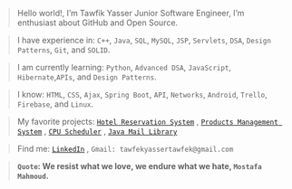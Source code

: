 > Hello world!, I’m Tawfik Yasser Junior Software Engineer, I’m enthusiast about GitHub and Open Source.

> I have experience in: `C++`, `Java`, `SQL`, `MySQL`, `JSP`, `Servlets`, `DSA`, `Design Patterns`, `Git`, and `SOLID`.

> I am currently learning: `Python`, `Advanced DSA`, `JavaScript`, `Hibernate`,`APIs`, and `Design Patterns`.

> I know: `HTML`, `CSS`, `Ajax`, `Spring Boot`, `API`, `Networks`, `Android`, `Trello`, `Firebase`, and `Linux`.

> My favorite projects: [`Hotel Reservation System`](https://github.com/TawfikYasser/Hotel-Reservation-System) , [`Products Management System`](https://github.com/TawfikYasser/Products-Management-System) , [`CPU Scheduler`](https://github.com/TawfikYasser/CPUSS) , [`Java Mail Library`](https://github.com/TawfikYasser/JTMail)

> Find me: [`LinkedIn`](https://www.linkedin.com/in/tawfikyasser/) , `Gmail: tawfekyassertawfek@gmail.com`

> <b>`Quote`<b>: We resist what we love, we endure what we hate, `Mostafa Mahmoud`.
